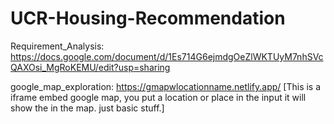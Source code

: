 # UCR-Housing-Recommendation

Requirement_Analysis: https://docs.google.com/document/d/1Es714G6ejmdgOeZlWKTUyM7nhSVcQAXOsi_MgRoKEMU/edit?usp=sharing

google_map_exploration: 
https://gmapwlocationname.netlify.app/ [This is a iframe embed google map, you put a location or place in the input it will show the in the map. just basic stuff.]

